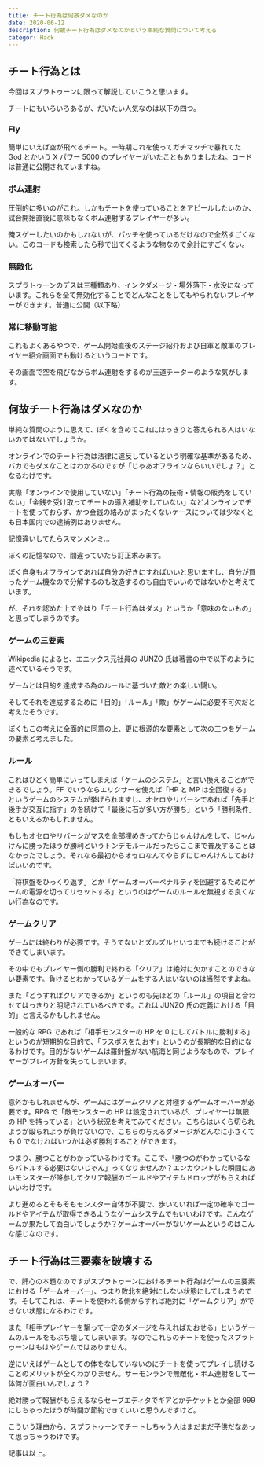 ```yaml
---
title: チート行為は何故ダメなのか
date: 2020-06-12
description: 何故チート行為はダメなのかという単純な質問について考える
categor: Hack
---
```


## チート行為とは

今回はスプラトゥーンに限って解説していこうと思います。

チートにもいろいろあるが、だいたい人気なのは以下の四つ。

### Fly

簡単にいえば空が飛べるチート。一時期これを使ってガチマッチで暴れてた God とかいう X パワー 5000 のプレイヤーがいたこともありましたね。コードは普通に公開されていますね。

### ボム連射

圧倒的に多いのがこれ。しかもチートを使っていることをアピールしたいのか、試合開始直後に意味もなくボム連射するプレイヤーが多い。

俺スゲーしたいのかもしれないが、パッチを使っているだけなので全然すごくない。このコードも検索したら秒で出てくるような物なので余計にすごくない。

### 無敵化

スプラトゥーンのデスは三種類あり、インクダメージ・場外落下・水没になっています。これらを全て無効化することでどんなことをしてもやられないプレイヤーができます。普通に公開（以下略）

### 常に移動可能

これもよくあるやつで、ゲーム開始直後のステージ紹介および自軍と敵軍のプレイヤー紹介画面でも動けるというコードです。

その画面で空を飛びながらボム連射をするのが王道チーターのような気がします。

## 何故チート行為はダメなのか

単純な質問のように思えて、ぼくを含めてこれにはっきりと答えられる人はいないのではないでしょうか。

オンラインでのチート行為は法律に違反しているという明確な基準があるため、バカでもダメなことはわかるのですが「じゃあオフラインならいいでしょ？」となるわけです。

実際「オンラインで使用していない」「チート行為の技術・情報の販売をしていない」「金銭を受け取ってチートの導入補助をしていない」などオンラインでチートを使っておらず、かつ金銭の絡みがまったくないケースについては少なくとも日本国内での逮捕例はありません。

記憶違いしてたらスマンメンミ...

ぼくの記憶なので、間違っていたら訂正求みます。

ぼく自身もオフラインであれば自分の好きにすればいいと思いますし、自分が買ったゲーム機なので分解するのも改造するのも自由でいいのではないかと考えています。

が、それを認めた上でやはり「チート行為はダメ」というか「意味のないもの」と思ってしまうのです。

### ゲームの三要素

Wikipedia によると、エニックス元社員の JUNZO 氏は著書の中で以下のように述べているそうです。

ゲームとは目的を達成する為のルールに基づいた敵との楽しい闘い。

そしてそれを達成するために「目的」「ルール」「敵」がゲームに必要不可欠だと考えたそうです。

ぼくもこの考えに全面的に同意の上、更に根源的な要素として次の三つをゲームの要素と考えました。

### ルール

これはひどく簡単にいってしまえば「ゲームのシステム」と言い換えることができるでしょう。FF でいうならエリクサーを使えば「HP と MP は全回復する」というゲームのシステムが挙げられますし、オセロやリバーシであれば「先手と後手が交互に指す」のを続けて「最後に石が多い方が勝ち」という「勝利条件」ともいえるかもしれません。

もしもオセロやリバーシがマスを全部埋めきってからじゃんけんをして、じゃんけんに勝ったほうが勝利というトンデモルールだったらここまで普及することはなかったでしょう。それなら最初からオセロなんてやらずにじゃんけんしておけばいいのです。

「将棋盤をひっくり返す」とか「ゲームオーバーペナルティを回避するためにゲームの電源を切ってリセットする」というのはゲームのルールを無視する良くない行為なのです。

### ゲームクリア

ゲームには終わりが必要です。そうでないとズルズルといつまでも続けることができてしまいます。

その中でもプレイヤー側の勝利で終わる「クリア」は絶対に欠かすことのできない要素です。負けるとわかっているゲームをする人はいないのは当然ですよね。

また「どうすればクリアできるか」というのも先ほどの「ルール」の項目と合わせてはっきりと明記されているべきです。これは JUNZO 氏の定義における「目的」と言えるかもしれません。

一般的な RPG であれば「相手モンスターの HP を 0 にしてバトルに勝利する」というのが短期的な目的で、「ラスボスをたおす」というのが長期的な目的になるわけです。目的がないゲームは羅針盤がない航海と同じようなもので、プレイヤーがプレイ方針を失ってしまいます。

### ゲームオーバー

意外かもしれませんが、ゲームにはゲームクリアと対極するゲームオーバーが必要です。RPG で「敵モンスターの HP は設定されているが、プレイヤーは無限の HP を持っている」という状況を考えてみてください。こちらはいくら切られようが殴られようが負けないので、こちらの与えるダメージがどんなに小さくても 0 でなければいつかは必ず勝利することができます。

つまり、勝つことがわかっているわけです。ここで、「勝つのがわかっているならバトルする必要はないじゃん」ってなりませんか？エンカウントした瞬間にあいモンスターが降参してクリア報酬のゴールドやアイテムドロップがもらえればいいわけです。

より進めるとそもそもモンスター自体が不要で、歩いていれば一定の確率でゴールドやアイテムが取得できるようなゲームシステムでもいいわけです。こんなゲームが果たして面白いでしょうか？ゲームオーバーがないゲームというのはこんな感じなのです。

## チート行為は三要素を破壊する

で、肝心の本題なのですがスプラトゥーンにおけるチート行為はゲームの三要素における「ゲームオーバー」、つまり敗北を絶対にしない状態にしてしまうのです。そしてこれは、チートを使われる側からすれば絶対に「ゲームクリア」ができない状態になるわけです。

また「相手プレイヤーを撃って一定のダメージを与えればたおせる」というゲームのルールをもぶち壊してしまいます。なのでこれらのチートを使ったスプラトゥーンはもはやゲームではありません。

逆にいえばゲームとしての体をなしていないのにチートを使ってプレイし続けることのメリットが全くわかりません。サーモンランで無敵化・ボム連射をして一体何が面白いんでしょう？

絶対勝って報酬がもらえるならセーブエディタでギアとかチケットとか全部 999 にしちゃったほうが時間が節約できていいと思うんですけど。

こういう理由から、スプラトゥーンでチートしちゃう人はまだまだ子供だなあって思っちゃうわけです。

記事は以上。
